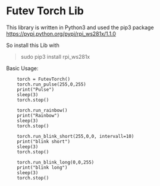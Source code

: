 # Futev Torch Lib 

This library is written in Python3 and used the pip3 package 
https://pypi.python.org/pypi/rpi_ws281x/1.1.0

So install this Lib with 
> sudo pip3 install rpi_ws281x



Basic Usage:

>       
        torch = FutevTorch()
        torch.run_pulse(255,0,255)
        print("Pulse")
        sleep(3)
        torch.stop()

        torch.run_rainbow()
        print("Rainbow")
        sleep(3)
        torch.stop()

        torch.run_blink_short(255,0,0, intervall=10)
        print("blink short")
        sleep(3)
        torch.stop()

        torch.run_blink_long(0,0,255)
        print("blink long")
        sleep(3)
        torch.stop()

